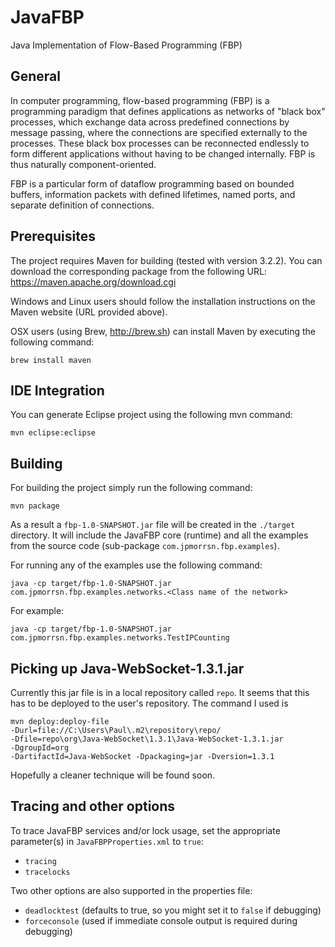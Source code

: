 JavaFBP
===

Java Implementation of Flow-Based Programming (FBP)


General
---

In computer programming, flow-based programming (FBP) is a programming paradigm that defines applications as networks of "black box" processes, which exchange data across predefined connections by message passing, where the connections are specified externally to the processes. These black box processes can be reconnected endlessly to form different applications without having to be changed internally. FBP is thus naturally component-oriented.

FBP is a particular form of dataflow programming based on bounded buffers, information packets with defined lifetimes, named ports, and separate definition of connections.

Prerequisites
---


The project requires Maven for building (tested with version 3.2.2). You can download the corresponding package from the following URL: 
https://maven.apache.org/download.cgi 

Windows and Linux users should follow the installation instructions on the Maven website (URL provided above).

OSX users (using Brew, http://brew.sh) can install Maven by executing the following command:

    brew install maven


IDE Integration
---

You can generate Eclipse project using the following mvn command:

    mvn eclipse:eclipse


Building
---

For building the project simply run the following command:

    mvn package

As a result a `fbp-1.0-SNAPSHOT.jar` file will be created in the `./target` directory. It will include the JavaFBP core (runtime) and all the examples from the source code (sub-package `com.jpmorrsn.fbp.examples`). 


For running any of the examples use the following command:

    java -cp target/fbp-1.0-SNAPSHOT.jar com.jpmorrsn.fbp.examples.networks.<Class name of the network>

For example:

    java -cp target/fbp-1.0-SNAPSHOT.jar com.jpmorrsn.fbp.examples.networks.TestIPCounting
    

Picking up Java-WebSocket-1.3.1.jar
-----

Currently this jar file is in a local repository called `repo`. It seems that this has to be deployed to the user's repository.  The command I used is 

    mvn deploy:deploy-file 
    -Durl=file://C:\Users\Paul\.m2\repository\repo/ 
    -Dfile=repo\org\Java-WebSocket\1.3.1\Java-WebSocket-1.3.1.jar 
    -DgroupId=org 
    -DartifactId=Java-WebSocket -Dpackaging=jar -Dversion=1.3.1
    
Hopefully a cleaner technique will be found soon.    

Tracing and other options
---

To trace JavaFBP services and/or lock usage, set the appropriate parameter(s) in `JavaFBPProperties.xml` to `true`:

* `tracing` 
* `tracelocks`

Two other options are also supported in the properties file:

* `deadlocktest` (defaults to true, so you might set it to `false` if debugging) 
* `forceconsole` (used if immediate console output is required during debugging)
